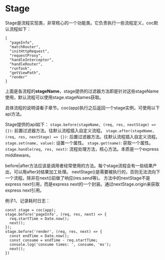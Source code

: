# Stage

Stage是流程实现类，非常核心的一个功能类。它负责执行一些流程定义，coc默认流程如下：
```
[
  "pageInfo",
  "matchRouter",
  "initHttpRequest",
  "requestProxy",
  "handleInterceptor",
  "handleRouter",
  "runTask",
  "getViewPath",
  "render"
]
```
上面是各流程的**stageName**，stage提供的过滤器方法即是针对这些stageName使用，默认流程可以使用stage.stageNames获取。

具体流程的说明请看子章节。coc(app)执行之后返回一个stage实例，可使用以下api方法。

Stage提供的api如下：
`stage.before(stageName, (req, res, nextStage) => {})`: 前置过滤器方法。往默认流程插入自定义流程。
`stage.after(stageName, (req, res, nextStage) => {})`: 后置过滤器方法。往默认流程插入自定义流程。
`stage.set(name, value)`: 设置一个属性。
`stage.get(name)`: 获取一个属性。
`stage.handle(req, res, next)`: 流程处理方法，核心方法。本质是一个express middleware。

before|after方法应该是调用者经常使用的方法。每个stage流程会有一些结果产出，可以用after对结果加工处理。
nextStage()是需要被执行的，否则无法流向下一个流程。除非在next()前做了响应(res.send等)。
方法中的nextStage不是express next引用，而是express next的一个封装。通过nextStage.origin来获取express next引用。

例子1、记录耗时日志：
```
const stage = coc(app);
stage.before('pageInfo', (req, res, next) => {
  req.startTime = Date.now();
  next();
});
stage.before('render', (req, res, next) => {
  const endTime = Date.now();
  const consume = endTime - req.startTime;
  console.log('consume times: ', consume, 'ms');
  next();
})
```